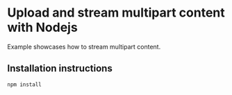 # Upload and stream multipart content with Nodejs #

Example showcases how to stream multipart content. 

## Installation instructions ##

    npm install






 